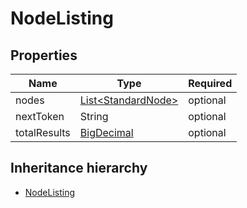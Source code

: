 

# NodeListing

## Properties

Name | Type | Required
-------- | -------- | --------
nodes | [List&lt;StandardNode&gt;](StandardNode.md) | optional
nextToken | String | optional
totalResults | [BigDecimal](BigDecimal.md) | optional




## Inheritance hierarchy


* [NodeListing](NodeListing.md)
